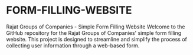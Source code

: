 # FORM-FILLING-WEBSITE
Rajat Groups of Companies - Simple Form Filling Website Welcome to the GitHub repository for the Rajat Groups of Companies' simple form filling website. This project is designed to streamline and simplify the process of collecting user information through a web-based form.
